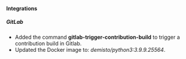 
#### Integrations
##### GitLab
- Added the command **gitlab-trigger-contribution-build** to trigger a contribution build in Gitlab.
- Updated the Docker image to: *demisto/python3:3.9.9.25564*.
